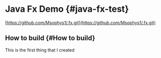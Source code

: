 # Java Fx Demo {#java-fx-test}
[https://github.com/Msophys1/.fx.git](https://github.com/Msophys1/.fx.git)

## How to build {#How to build}
This is the first thing that I created
